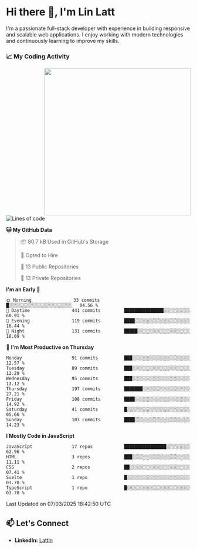 # Hi there 👋, I'm Lin Latt

I'm a passionate full-stack developer with experience in building responsive and scalable web applications. I enjoy working with modern technologies and continuously learning to improve my skills.

### 📈 My Coding Activity 
<img src="https://github.com/user-attachments/assets/6cec4854-3eec-4600-9120-9be1d3cb2bfe"  width="400px" align="right">

<!--START_SECTION:waka-->
![Lines of code](https://img.shields.io/badge/From%20Hello%20World%20I%27ve%20Written-359.6%20thousand%20lines%20of%20code-blue)

**🐱 My GitHub Data** 

> 📦 80.7 kB Used in GitHub's Storage 
 > 
> 💼 Opted to Hire
 > 
> 📜 13 Public Repositories 
 > 
> 🔑 13 Private Repositories 
 > 
**I'm an Early 🐤** 

```text
🌞 Morning                33 commits          █░░░░░░░░░░░░░░░░░░░░░░░░   04.56 % 
🌆 Daytime                441 commits         ███████████████░░░░░░░░░░   60.91 % 
🌃 Evening                119 commits         ████░░░░░░░░░░░░░░░░░░░░░   16.44 % 
🌙 Night                  131 commits         █████░░░░░░░░░░░░░░░░░░░░   18.09 % 
```
📅 **I'm Most Productive on Thursday** 

```text
Monday                   91 commits          ███░░░░░░░░░░░░░░░░░░░░░░   12.57 % 
Tuesday                  89 commits          ███░░░░░░░░░░░░░░░░░░░░░░   12.29 % 
Wednesday                95 commits          ███░░░░░░░░░░░░░░░░░░░░░░   13.12 % 
Thursday                 197 commits         ███████░░░░░░░░░░░░░░░░░░   27.21 % 
Friday                   108 commits         ████░░░░░░░░░░░░░░░░░░░░░   14.92 % 
Saturday                 41 commits          █░░░░░░░░░░░░░░░░░░░░░░░░   05.66 % 
Sunday                   103 commits         ████░░░░░░░░░░░░░░░░░░░░░   14.23 % 
```


**I Mostly Code in JavaScript** 

```text
JavaScript               17 repos            ████████████████░░░░░░░░░   62.96 % 
HTML                     3 repos             ███░░░░░░░░░░░░░░░░░░░░░░   11.11 % 
CSS                      2 repos             ██░░░░░░░░░░░░░░░░░░░░░░░   07.41 % 
Svelte                   1 repo              █░░░░░░░░░░░░░░░░░░░░░░░░   03.70 % 
TypeScript               1 repo              █░░░░░░░░░░░░░░░░░░░░░░░░   03.70 % 
```




 Last Updated on 07/03/2025 18:42:50 UTC
<!--END_SECTION:waka-->

## 📫 Let's Connect

- **LinkedIn:** [Lattln](https://linkedin.com/in/lin-latt)
<!-- - **Portfolio:** [Your Portfolio](https://yourportfolio.com) -->
